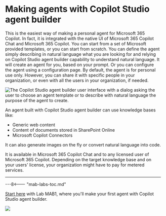 
# Making agents with Copilot Studio agent builder

This is the easiest way of making a personal agent for Microsoft 365 Copilot. In fact, it is integrated with the native UI of Microsoft 365 Copilot Chat and Microsoft 365 Copilot. You can start from a set of Microsoft provided templates, or you can start from scratch. You can define the agent simply describing in natural language what you are looking for and relying on Copilot Studio agent builder capability to understand natural language. It will create an agent for you, based on your prompt. Or you can configure the agent using a configuration page. By default, the agent is for personal use only. However, you can share it with specific people in your organization, or even with all the users in your organization, if needed.

![The Copilot Studio agent builder user interface with a dialog asking the user to choose an agent template or to describe with natural language the purpose of the agent to create.](../../../assets/images/make-global-intro/copilot-agent-builder-01.png)

An agent built with Copilot Studio agent builder can use knowledge bases like:

- Generic web content
- Content of documents stored in SharePoint Online
- Microsoft Copilot Connectors

It can also generate images on the fly or convert natural language into code.

It is available in Microsoft 365 Copilot Chat and to any licensed user of Microsoft 365 Copilot. 
Depending on the target knowledge base and on your users' license, your organization might have to pay for metered services.

<hr />

---8<--- "mab-labs-toc.md"

<a href="./01-first-agent">Start here</a> with Lab MAB1, where you'll make your first agent with Copilot Studio agent builder.
<cc-next />

<img src="https://m365-visitor-stats.azurewebsites.net/copilot-camp/make/agent-builder/index" />